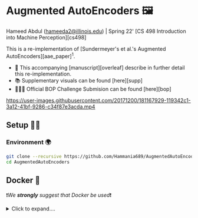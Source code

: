 # Augmented AutoEncoders 🖼️

Hameed Abdul (hameeda2@illinois.edu) | Spring 22' [CS 498 Introduction into Machine Perception][cs498]

This is a re-implementation of [Sundermeyer's et al.'s Augmented AutoEncoders][aae_paper]$^1$. 


- :scroll: This accompanying [manuscript][overleaf] describe in further detail this re-implementation.
- 📚 Supplementary visuals can be found [here][supp] 
- 🏋🏿‍♂️ Official BOP Challenge Submision can be found [here][bop]



https://user-images.githubusercontent.com/20171200/181167929-119342c1-3a12-41bf-9286-c34f87e3acda.mp4


## Setup 👷🏿

### Environment :earth_africa:
```bash
git clone --recursive https://github.com/Hammania689/AugmentedAutoEncoders.git
cd AugmentedAutoEncoders
```


## Docker 🐳
❗*We **strongly** suggest that Docker be used*❗
<details>
<summary>Click to expand....</summary>


### Prequisites
- [Docker][docker]
- [Nvidia-docker2][nv2]
- [nvidia-container-runtime][ncr]

[docker]: https://docs.docker.com/install/
[nv2]: https://github.com/nvidia/nvidia-docker/wiki/
[hardware]: http://wiki.ros.org/docker/Tutorials/Hardware%20Acceleration
[ncr]: https://github.com/nvidia/nvidia-container-runtime#ubuntu-distributions

### Running Commands

```bash
cd {path_to_this_repo}/pose_estimation/poserbpf
# Build image 
bash Docker/build_image

# Build and start container
bash Docker/build_container
```

The previous command will start an interactive shell session with the `stable_pose_aae` docker container that was just built.


#### Post Container Setup
```bash
cd src/ycb_render
pip install -r requirement.txt
pip install -e .

# ROI Align Setup
cd ../../src/RoIAlign
pip install -e .
```


To start and connect to the built container 
# Access the running container in another terminal
bash Docker/start_container
```

*This will start another interactive shell session with the running `stable_pose_aae` container that was built. Running this is equivalent to opening a new terminal window. **So prior to running the roslaunch or rosrun commands outline below you will need to run `docker exec -it stable_pose_aae bash`***

#### Helpful Resources for Extending and Debugging Docker with ROS, NVIDIA, and GUI passthrough
- [Official MoveIt! 1 Docker Install Documentation][moveit]
- [ROS' Docker Hardware Accleration][ros_docker_doc]
- [How to Use Basler USB Cameras in Docker Container][basler_dock]

[moveit]:https://moveit.ros.org/install/docker/
[basler_dock]:https://www.baslerweb.com/en/sales-support/knowledge-base/frequently-asked-questions/how-to-use-basler-usb-cameras-in-docker-container/588488/
[ros_docker_doc]:http://wiki.ros.org/docker/Tutorials/Hardware%20Acceleration

</details>


## Local Setup 🖥
<details>
<summary> Click to expand....</summary>
```bash
conda env create -f env.yml
conda activate aae
pip install -e .
```

# YCB Renderer Setup
cd src/ycb_render
sudo apt-get install libassimp-dev
pip install -r requirement.txt
# additionally, you need to install nvidia OpenGL drivers and make them visible
export LD_LIBRARY_PATH=/usr/lib/nvidia-<vvv>:$LD_LIBRARY_PATH
pip install -e .

# ROI Align Setup
cd ../../src/RoIAlign
pip install -e .
```
</details>


### Data and Checkpoints :floppy_disk:

`bash .scripts/download_data.sh`

## Run Commands 🏇🏿
|Command| Description| Arguments / Configurations|
|--|--|--|
|`python train_aae.py`| Train an AAE to for obj_01 from the T-LESS dataset. Throughout the training process, visualizations and checkpoints are saved to disk (and optionally [wandb][wandb]) at a predifined interval. | see [obj_00001.gin][train_cfg] |
|`python produce_codebook.py`| This script uses a trained AAE to produce a codebook of latent vectors and their corresponding poses | see [codebook.gin][cb_cfg] |
|`python test_aae.py`| Given a sequence of images with ground truth poses information, this script evaluates the Visible Surface Discrepency ($e_{vsd}$) and axes wise rotation error of the AAE's codebook matching estimated poses. Visualizations are saved to disk and can be logged to [wandb][wandb] | see [test_obj01.gin][test_cfg] |


####  References :book:
1. Sundermeyer, Martin, et al. ["Implicit 3d orientation learning for 6d object detection from rgb images."][aae_paper] _Proceedings of the european conference on computer vision (ECCV)_. 2018.


[overleaf]: https://www.overleaf.com/read/xrjynfnswxqn
[aae_paper]:https://arxiv.org/abs/1902.01275
[vid]: https://drive.google.com/file/d/1I_XpvzuptCkVtKkc63rGoDXEgP39ZJn-/view?usp=sharing
[supp]: https://bit.ly/3zel9gK
[cs498]: https://shenlong.web.illinois.edu/teaching/cs498spring22/
[wandb]: https://wandb.ai

[cb_cfg]: https://github.com/Hammania689/AugmentedAutoEncoders/blob/main/config/codebook.gin
[train_cfg]: https://github.com/Hammania689/AugmentedAutoEncoders/blob/main/config/train/linemod/obj_0001.gin
[test_cfg]: https://github.com/Hammania689/AugmentedAutoEncoders/blob/main/config/test_obj01.gin
[bop]: https://bop.felk.cvut.cz/sub_info/2427/
